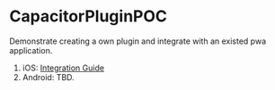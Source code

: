 # CapacitorPluginPOC

Demonstrate creating a own plugin and integrate with an existed pwa application.

1. iOS: [Integration Guide](ios/README.md)
2. Android: TBD.